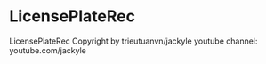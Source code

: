 # LicensePlateRec
LicensePlateRec
Copyright by trieutuanvn/jackyle
youtube channel: youtube.com/jackyle
